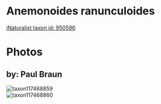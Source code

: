 
Anemonoides ranunculoides
=========================
  
[iNaturalist taxon id: 950596](https://www.inaturalist.org/taxa/950596)
# Photos

## by: Paul Braun
  
![taxon117468859](https://inaturalist-open-data.s3.amazonaws.com/photos/125806182/medium.jpeg)  
![taxon117468860](https://inaturalist-open-data.s3.amazonaws.com/photos/125806258/medium.jpeg)